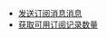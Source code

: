 * [发送订阅消息消息](/cloud-function/node-sdk/wechat-subscribe-message/wechat-subscribe-message.md)
* [获取可用订阅记录数量](/cloud-function/node-sdk/wechat-subscribe-message/wechat-subscribe-message-ticket.md)
